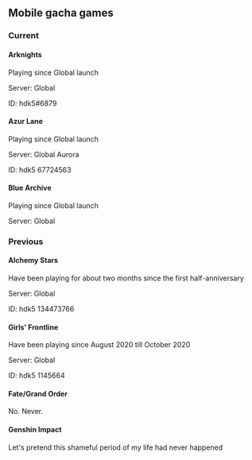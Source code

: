 ## Mobile gacha games

### Current

#### Arknights

Playing since Global launch

Server: Global

ID: hdk5#6879

#### Azur Lane

Playing since Global launch

Server: Global Aurora

ID: hdk5 67724563

#### Blue Archive

Playing since Global launch

Server: Global

### Previous

#### Alchemy Stars

Have been playing for about two months since the first half-anniversary

Server: Global

ID: hdk5 134473766

#### Girls' Frontline

Have been playing since August 2020 till October 2020

Server: Global

ID: hdk5 1145664

#### Fate/Grand Order

No. Never.

#### Genshin Impact

Let's pretend this shameful period of my life had never happened

